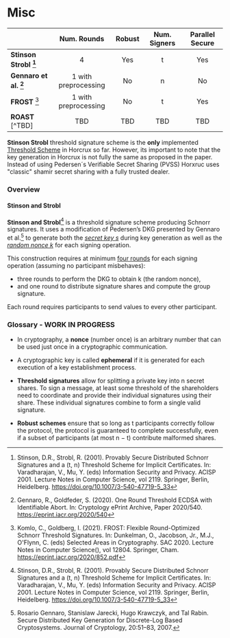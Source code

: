 # Misc

|                    |      Num. Rounds     | Robust | Num. Signers | Parallel Secure |
|--------------------|:--------------------:|:------:|:------------:|:---------------:|
| **Stinson Strobl [^1]** |           4          |   Yes  |       t      |       Yes       |
| **Gennaro et al. [^2]** | 1 with preprocessing |   No   |       n      |        No       |
| **FROST** [^3]          | 1 with preprocessing |   No   |       t      |       Yes       |
| **ROAST** [^TBD]          | TBD |   TBD   |       TBD      |       TBD       |
**Stinson Strobl** threshold signature scheme is the **only** implemented <u>Threshold Scheme</u> in Horcrux so far. However, its important to note that the key generation in Horcrux is not fully the same as proposed in the paper. Instead of using Pedersen´s Verifiable Secret Sharing (PVSS) Horxruc uses "classic" shamir secret sharing with a fully trusted dealer.


### Overview

#### Stinson and Strobl
**Stinson and Strobl**[^1] is a threshold signature scheme producing Schnorr signatures. It uses a modification of Pedersen’s DKG presented by Gennaro et al.[^4] to generate both the <u>*secret key s*</u> during key generation as well as the <u>*random nonce k*</u> for each signing operation. 

This construction requires at minimum <u>four rounds</u> for each signing operation (assuming no participant misbehaves): 
- three rounds to perform the DKG to obtain k (the random nonce), 
- and one round to distribute signature shares and compute the group signature. 

Each round requires participants to send values to every other participant.


[^1]: Stinson, D.R., Strobl, R. (2001). Provably Secure Distributed Schnorr Signatures and a (t, n) Threshold Scheme for Implicit Certificates. In: Varadharajan, V., Mu, Y. (eds) Information Security and Privacy. ACISP 2001. Lecture Notes in Computer Science, vol 2119. Springer, Berlin, Heidelberg. [](https://doi.org/10.1007/3-540-47719-5_33)https://doi.org/10.1007/3-540-47719-5_33
[^2]: Gennaro, R., Goldfeder, S. (2020). One Round Threshold ECDSA with Identifiable Abort. In: Cryptology ePrint Archive, Paper 2020/540. [](https://eprint.iacr.org/2020/540)https://eprint.iacr.org/2020/540
[^3]: Komlo, C., Goldberg, I. (2021). FROST: Flexible Round-Optimized Schnorr Threshold Signatures. In: Dunkelman, O., Jacobson, Jr., M.J., O'Flynn, C. (eds) Selected Areas in Cryptography. SAC 2020. Lecture Notes in Computer Science(), vol 12804. Springer, Cham. [](https://eprint.iacr.org/2020/852.pdf)https://eprint.iacr.org/2020/852.pdf
[^4]: Rosario Gennaro, Stanislaw Jarecki, Hugo Krawczyk, and Tal Rabin. Secure Distributed Key Generation for Discrete-Log Based Cryptosystems. Journal of Cryptology, 20:51–83, 2007.

### Glossary - WORK IN PROGRESS

- In cryptography, a **nonce** (number once) is an arbitrary number that can be used just once in a cryptographic communication.

- A cryptographic key is called **ephemeral** if it is generated for each execution of a key establishment process. 

- **Threshold signatures** allow for splitting a private key into n secret shares. To sign a message, at least some threshold of the shareholders need to coordinate and provide their individual signatures using their share. These individual signatures combine to form a single valid signature.

- **Robust schemes** ensure that so long as t participants correctly follow the protocol, the protocol is guaranteed to complete successfully, even if a subset of participants (at most n − t) contribute malformed shares. 
